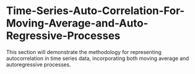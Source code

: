 # Time-Series-Auto-Correlation-For-Moving-Average-and-Auto-Regressive-Processes
This section will demonstrate the methodology for representing autocorrelation in time series data, incorporating both moving average and autoregressive processes.
